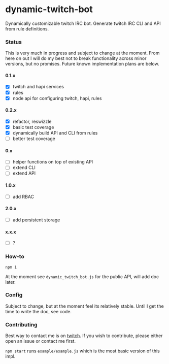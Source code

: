 # dynamic-twitch-bot

Dynamically customizable twitch IRC bot. Generate twitch IRC CLI and API from rule definitions.

### Status

This is very much in progress and subject to change at the moment. From here on out I will do my best not to break functionality across minor versions, but no promises. Future known implementation plans are below.

#### 0.1.x

- [x] twitch and hapi services
- [x] rules
- [x] node api for configuring twitch, hapi, rules

#### 0.2.x

- [x] refactor, reswizzle
- [x] basic test coverage
- [x] dynamically build API and CLI from rules
- [ ] better test coverage

#### 0.x

- [ ] helper functions on top of existing API
- [ ] extend CLI
- [ ] extend API

#### 1.0.x

- [ ] add RBAC

#### 2.0.x

- [ ] add persistent storage

#### x.x.x

- [ ] ?

### How-to

`npm i`

At the moment see `dynamic_twitch_bot.js` for the public API, will add doc later.

### Config

Subject to change, but at the moment feel its relatively stable. Until I get the time to write the doc, see code.

### Contributing

Best way to contact me is on [twitch](https://twitch.tv/danonthemoon). If you wish to contribute, please either open an issue or contact me first.

`npm start` runs `example/example.js` which is the most basic version of this impl.

